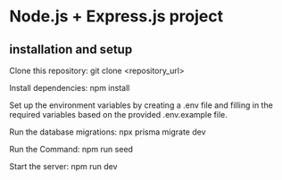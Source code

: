 # Node.js + Express.js project

## installation and setup
Clone this repository: git clone <repository_url>

Install dependencies: npm install

Set up the environment variables by creating a .env file and filling in the required variables based on the provided .env.example file.

Run the database migrations: npx prisma migrate dev

Run the Command: npm run seed

Start the server: npm run dev

